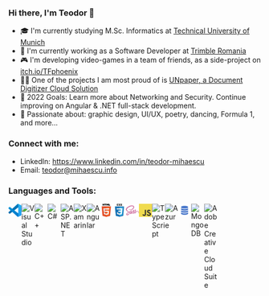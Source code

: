 ### Hi there, I'm Teodor 👋

- 🎓  I'm currently studying M.Sc. Informatics at [Technical University of Munich](https://www.tum.de/en/)
- 💼  I'm currently working as a Software Developer at [Trimble Romania](https://www.trimble.com/en)
- 🎮  I'm developing video-games in a team of friends, as a side-project on [itch.io/TFphoenix](https://itch.io/profile/tfphoenix)
- 👨‍💻  One of the projects I am most proud of is [UNpaper, a Document Digitizer Cloud Solution](https://github.com/TFphoenix/un-paper)
- 🥅  2022 Goals: Learn more about Networking and Security. Continue improving on Angular & .NET full-stack development.
- 🎨  Passionate about: graphic design, UI/UX, poetry, dancing, Formula 1, and more...

### Connect with me:

- LinkedIn: https://www.linkedin.com/in/teodor-mihaescu
- Email: teodor@mihaescu.info

### Languages and Tools:

<img align="left" alt="Visual Studio Code" width="26px" src="https://raw.githubusercontent.com/github/explore/80688e429a7d4ef2fca1e82350fe8e3517d3494d/topics/visual-studio-code/visual-studio-code.png" />
<img align="left" alt="Visual Studio" width="26px" src="https://upload.wikimedia.org/wikipedia/commons/thumb/5/59/Visual_Studio_Icon_2019.svg/1200px-Visual_Studio_Icon_2019.svg.png" />
<img align="left" alt="C++" width="26px" src="https://upload.wikimedia.org/wikipedia/commons/thumb/1/18/ISO_C%2B%2B_Logo.svg/306px-ISO_C%2B%2B_Logo.svg.png" />
<img align="left" alt="C#" width="26px" src="https://seeklogo.com/images/C/c-sharp-c-logo-02F17714BA-seeklogo.com.png" />
<img align="left" alt="ASP.NET" width="26px" src="https://www.natmarchand.fr/wp-content/uploads/2018/05/asp.net_.jpg" />
<img align="left" alt="Xamarin" width="26px" src="https://pbs.twimg.com/profile_images/471641515756769282/RDXWoY7W_400x400.png" />
<img align="left" alt="Angular" width="26px" src="https://upload.wikimedia.org/wikipedia/commons/thumb/c/cf/Angular_full_color_logo.svg/2048px-Angular_full_color_logo.svg.png" />
<img align="left" alt="HTML5" width="26px" src="https://raw.githubusercontent.com/github/explore/80688e429a7d4ef2fca1e82350fe8e3517d3494d/topics/html/html.png" />
<img align="left" alt="CSS3" width="26px" src="https://raw.githubusercontent.com/github/explore/80688e429a7d4ef2fca1e82350fe8e3517d3494d/topics/css/css.png" />
<img align="left" alt="Sass" width="26px" src="https://raw.githubusercontent.com/github/explore/80688e429a7d4ef2fca1e82350fe8e3517d3494d/topics/sass/sass.png" />
<img align="left" alt="JavaScript" width="26px" src="https://raw.githubusercontent.com/github/explore/80688e429a7d4ef2fca1e82350fe8e3517d3494d/topics/javascript/javascript.png" />
<img align="left" alt="TypeScript" width="26px" src="https://cdn.worldvectorlogo.com/logos/typescript-2.svg" />
<img align="left" alt="Azure" width="26px" src="https://upload.wikimedia.org/wikipedia/commons/thumb/f/fa/Microsoft_Azure.svg/1200px-Microsoft_Azure.svg.png" />
<img align="left" alt="SQL" width="26px" src="https://raw.githubusercontent.com/github/explore/80688e429a7d4ef2fca1e82350fe8e3517d3494d/topics/sql/sql.png" />
<img align="left" alt="MongoDB" width="26px" src="https://encrypted-tbn0.gstatic.com/images?q=tbn:ANd9GcSKwTptG2fcxUHseXwhwHKcCSJRky8cR_BVazbBmhp675qwhU-1kNnymYwUhkytgBatgLo&usqp=CAU" />
<img align="left" alt="Adobe Creative Cloud Suite" width="26px" src="https://upload.wikimedia.org/wikipedia/commons/thumb/4/4c/Adobe_Creative_Cloud_rainbow_icon.svg/1200px-Adobe_Creative_Cloud_rainbow_icon.svg.png" />


<!--
**TFphoenix/TFphoenix** is a ✨ _special_ ✨ repository because its `README.md` (this file) appears on your GitHub profile.

Here are some ideas to get you started:

- 🔭 I’m currently working on ...
- 🌱 I’m currently learning ...
- 👯 I’m looking to collaborate on ...
- 🤔 I’m looking for help with ...
- 💬 Ask me about ...
- 📫 How to reach me: ...
- 😄 Pronouns: ...
- ⚡ Fun fact: ...
-->
